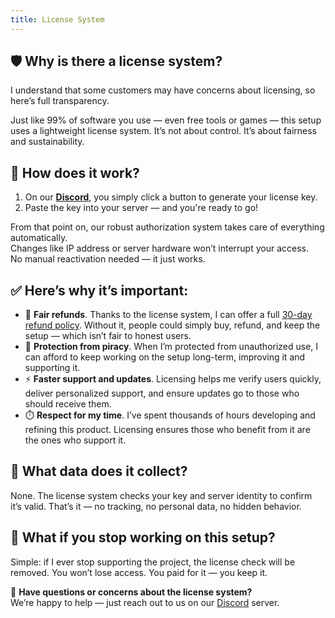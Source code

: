 ```yaml
---
title: License System
---
```


## 🛡️ Why is there a license system?

I understand that some customers may have concerns about licensing, so here’s full transparency.

Just like 99% of software you use — even free tools or games — this setup uses a lightweight license system. It’s not about control. It’s about fairness and sustainability.

## 🔧 How does it work?

1. On our [**Discord**](https://discord.gg/wdBFC7Hc6X), you simply click a button to generate your license key.
2. Paste the key into your server — and you're ready to go!

From that point on, our robust authorization system takes care of everything automatically.\
Changes like IP address or server hardware won’t interrupt your access.\
No manual reactivation needed — it just works.

## ✅ Here’s why it’s important:
- 💸 **Fair refunds**. Thanks to the license system, I can offer a full [30-day refund policy](/money-back-guarantee). Without it, people could simply buy, refund, and keep the setup — which isn’t fair to honest users.
- 🚫 **Protection from piracy**. When I’m protected from unauthorized use, I can afford to keep working on the setup long-term, improving it and supporting it.
- ⚡ **Faster support and updates**. Licensing helps me verify users quickly, deliver personalized support, and ensure updates go to those who should receive them.
- ⏱️ **Respect for my time**. I’ve spent thousands of hours developing and refining this product. Licensing ensures those who benefit from it are the ones who support it.

## 🔐 What data does it collect?
None. The license system checks your key and server identity to confirm it’s valid. That’s it — no tracking, no personal data, no hidden behavior.

## 🧩 What if you stop working on this setup?
Simple: if I ever stop supporting the project, the license check will be removed. You won’t lose access. You paid for it — you keep it.

💬 **Have questions or concerns about the license system?**  
We’re happy to help — just reach out to us on our [Discord](https://discord.gg/wdBFC7Hc6X) server.